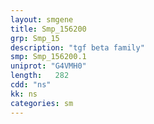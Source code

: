 ```yaml
---
layout: smgene
title: Smp_156200
grp: Smp_15
description: "tgf beta family"
smp: Smp_156200.1
uniprot: "G4VMH0"
length:   282
cdd: "ns"
kk: ns
categories: sm
---
```

